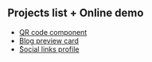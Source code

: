 
## Projects list + Online demo

 - [QR code component](https://frontend-mentor-solutions-khaki.vercel.app/)
 - [Blog preview card](https://frontend-mentor-solutions-project2.vercel.app/)
 - [ُSocial links profile](https://frontend-mentor-solutions-3.vercel.app/)

